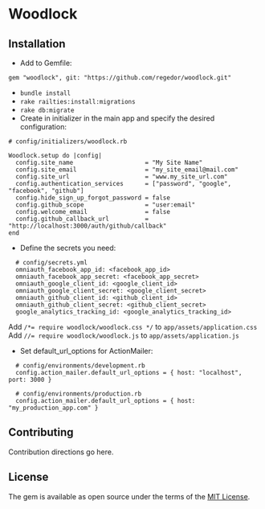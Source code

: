 # Woodlock

## Installation

* Add to Gemfile:
```
gem "woodlock", git: "https://github.com/regedor/woodlock.git"
```
* `bundle install`
* `rake railties:install:migrations`
* `rake db:migrate`
* Create in initializer in the main app and specify the desired configuration:
```
# config/initializers/woodlock.rb

Woodlock.setup do |config|
  config.site_name                    = "My Site Name"
  config.site_email                   = "my_site_email@mail.com"
  config.site_url                     = "www.my_site_url.com"
  config.authentication_services      = ["password", "google", "facebook", "github"]
  config.hide_sign_up_forgot_password = false
  config.github_scope                 = "user:email"
  config.welcome_email                = false 
  config.github_callback_url          = "http://localhost:3000/auth/github/callback"
end
```

* Define the secrets you need:
```
  # config/secrets.yml
  omniauth_facebook_app_id: <facebook_app_id>
  omniauth_facebook_app_secret: <facebook_app_secret>
  omniauth_google_client_id: <google_client_id>
  omniauth_google_client_secret: <google_client_secret>
  omniauth_github_client_id: <github_client_id>
  omniauth_github_client_secret: <github_client_secret>
  google_analytics_tracking_id: <google_analytics_tracking_id>

```

Add `/*= require woodlock/woodlock.css */` to `app/assets/application.css`
Add `//= require woodlock/woodlock.js` to `app/assets/application.js`

* Set default_url_options for ActionMailer:
```
  # config/environments/development.rb
  config.action_mailer.default_url_options = { host: "localhost", port: 3000 }
```
```
  # config/environments/production.rb
  config.action_mailer.default_url_options = { host: "my_production_app.com" }
```
## Contributing
Contribution directions go here.

## License
The gem is available as open source under the terms of the [MIT License](http://opensource.org/licenses/MIT).
